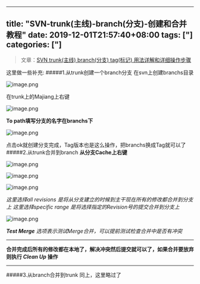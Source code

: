 ﻿
---
title: "SVN-trunk(主线)-branch(分支)-创建和合并教程"
date: 2019-12-01T21:57:40+08:00
tags: ["]
categories: ["]
---

<!--more-->


>文章：[SVN trunk(主线) branch(分支) tag(标记) 用法详解和详细操作步骤](http://blog.csdn.net/vbirdbest/article/details/51122637)

这里做一些补充:
#####1.从trunk创建一个branch分支
在svn上创建branchs目录


![image.png](http://upload-images.jianshu.io/upload_images/1095643-54041b4316358c6a.png?imageMogr2/auto-orient/strip%7CimageView2/2/w/1240)  

在trunk上的Majiang上右键


![image.png](http://upload-images.jianshu.io/upload_images/1095643-db5f9008e1c6dea7.png?imageMogr2/auto-orient/strip%7CimageView2/2/w/1240)  

**To path填写分支的名字在branchs下**


![image.png](http://upload-images.jianshu.io/upload_images/1095643-04c551778ab30a74.png?imageMogr2/auto-orient/strip%7CimageView2/2/w/1240)  

点击ok就创建分支完成，Tag版本也是这么操作，把branchs换成Tag就可以了
#####2.从trunk合并到branch
**从分支Cache上右键**


![image.png](http://upload-images.jianshu.io/upload_images/1095643-a9781a60f3b4bfb1.png?imageMogr2/auto-orient/strip%7CimageView2/2/w/1240)  




![image.png](http://upload-images.jianshu.io/upload_images/1095643-268788118fb4c7df.png?imageMogr2/auto-orient/strip%7CimageView2/2/w/1240)  




![image.png](http://upload-images.jianshu.io/upload_images/1095643-ed796045925cc388.png?imageMogr2/auto-orient/strip%7CimageView2/2/w/1240)  

*这里选择all revisions 是将从分支建立的时候到主干现在所有的修改都合并到分支上*
*这里选择specific range 是将选择指定的Revision号的提交合并到分支上*


![image.png](http://upload-images.jianshu.io/upload_images/1095643-a3d6d96e628c2f28.png?imageMogr2/auto-orient/strip%7CimageView2/2/w/1240)  

***Test Merge** 选项表示测试Merge合并，可以提前测试检查合并中是否有冲突*
****
**合并完成后所有的修改都在本地了，解决冲突然后提交就可以了，如果合并要放弃则执行 ***Clean Up*** 操作**
****
#####3.从branch合并到trunk
同上，这里略过了
